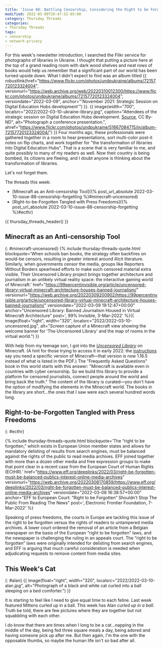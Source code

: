 ```yaml
---
title: 'Issue 88: Battling Censorship, Considering the Right to be Forgotten'
modified: 2022-03-09T20:47:52-05:00
category: Thursday Threads
categories:
- Thursday Threads
tags:
- censorship
- network-privacy
---
```

For this week's newsletter introduction, I searched the Flikr service for photographs of libraries in Ukraine. 
I thought that putting a picture here at the top of a grand reading room with dark wood shelves and neat rows of books would help us remember that a significant part of our world has been turned upside down. 
What I didn't expect to find was an album titled {{ robustlink(href="https://www.flickr.com/photos/undpukraine/albums/72157720123324004", versionurl="https://web.archive.org/web/20220310012300/https://www.flickr.com/photos/undpukraine/albums/72157720123324004", versiondate="2022-03-09", anchor="'November 2021: Strategic Session on Digital Education Hubs development'") }}. {{ image(width="700", localsrc="2022/2022-03-10-ukraine-library.jpg", caption="Attendees of the strategic session on Digital Education Hubs development. <a href='https://www.flickr.com/photos/undpukraine/51667084715/in/album-72157720123324004/'>Source</a>, CC By-ND", alt="Photograph a conference presentation.", ahref="https://www.flickr.com/photos/undpukraine/51667084715/in/album-72157720123324004/") }} 
Four months ago, these professionals were gathered together in a room to hear presentations, sort multi-color post-it notes on flip charts, and work together for "the transformation of libraries into Digital Education Hubs". 
That is a scene that is very familiar to me, and quite possibly to many of my readers as well. 
Now their country is being bombed, its citizens are fleeing, and I doubt anyone is thinking about the transformation of libraries.

Let's not forget them.

The threads this week:

* [Minecraft as an Anti-censorship Tool]({% post_url_absolute 2022-03-10-issue-88-censorship-forgetting %}#minecraft-uncensored)
* [Right-to-be-Forgotten Tangled with Press Freedoms]({% post_url_absolute 2022-03-10-issue-88-censorship-forgetting %}#ecthr)

{{ thursday_threads_header() }}

## Minecraft as an Anti-censorship Tool
{: #minecraft-uncensored}
{% include thursday-threads-quote.html
blockquote='When schools ban books, the strategy often backfires on would-be censors, resulting in greater interest around illicit literature. Similarly,  when governments censor the media, groups like Reporters Without Borders spearhead efforts to make such censored material extra visible. Their Uncensored Library project brings together architecture and journalism in an unlikely virtual reality space: the interactive gaming world of Minecraft.'
href="https://99percentinvisible.org/article/uncensored-library-virtual-minecraft-architecture-houses-banned-journalism/"
versionurl="https://web.archive.org/20220309200902/https://99percentinvisible.org/article/uncensored-library-virtual-minecraft-architecture-houses-banned-journalism/"
versiondate="2022-03-09 19:12:47+00:00"
anchor="Uncensored Library: Banned Journalism Housed in Virtual Minecraft Architecture"
post=', 99% Invisible, 3-Mar-2022'
%}{{ image(float="right", width="320", localsrc="2022/2022-03-10-uncensored.jpg", alt="Screen capture of a Minecraft view showing the welcome banner for 'The Uncensored Library' and the map of rooms in the virtual world.") }} 


With help from my teenage son, I got into the _[Uncensored Library](https://www.uncensoredlibrary.com/en)_ on Minecraft. 
(A hint for those trying to access it in early 2022: the [instructions](https://www.uncensoredlibrary.com/download/UL_HowToInstallMinecraft.pdf) say you need a specific version of Minecraft—that version is now 1.16.5 instead of what is listed in the PDF.) 
The "Frequently Asked Questions" book in this world starts with this answer: "Minecraft is available even in countries with cyber censorship. So we build this library to provide a platform for censored journalists, connect people around the world and bring back the truth." 
The content of the library is curated—you don't have the option of modifying the elements in the Minecraft world. 
The books in the library are short...the ones that I saw were each several hundred words long. 


## Right-to-be-Forgotten Tangled with Press Freedoms
{: #ecthr}

{% include thursday-threads-quote.html
blockquote='The “right to be forgotten," which exists in European Union member states and allows for mandatory delisting of results from search engines, must be balanced against the rights of the public to read media archives. EFF joined together with more than a dozen other media and free expression groups to make that point clear in a recent case from the European Court of Human Rights (ECtHR).'
href="https://www.eff.org/deeplinks/2022/03/right-be-forgotten-must-be-balanced-publics-interest-online-media-archives"
versionurl="https://web.archive.org/20220308170859/https://www.eff.org/deeplinks/2022/03/right-be-forgotten-must-be-balanced-publics-interest-online-media-archives"
versiondate="2022-03-08 16:38:57+00:00"
anchor="EFF to European Court: “Right to be Forgotten” Shouldn’t Stop The Public From Reading The News"
post=', Electronic Frontier Foundation, 7-Mar-2022'
%}

Speaking of press freedoms, the courts in Europe are tackling this issue of the right to be forgotten versus the rights of readers to untampered media archives. 
A lower court ordered the removal of an article from a Belgian newspaper on the basis of the European “right to be forgotten” laws, and the newspaper is challenging the ruling in an appeals court. 
The “right to be forgotten” laws were originally intended for delisting from search engines, and EFF is arguing that much careful consideration is needed when adjudicating requests to remove content from media sites.


## This Week's Cat
{: #alan}
{{ image(float="right", width="320", localsrc="2022/2022-03-10-alan.jpg", alt="Photograph of a black and white cat curled into a ball sleeping on a bed comforter.") }} 

It is starting to feel like I need to give equal time to each feline. 
Last week featured Mittens curled up in a ball. 
This week has Alan _curled up in a ball_. 
Truth be told, there are few pictures where they are together but not squabbling with each other. 

I do know that there are times when I long to be a cat...napping in the middle of the day, being fed three square meals a day, being adored and having someone pick up after me. 
But then again, I'm the one with the opposable thumbs, so maybe the human life isn't so bad after all. 